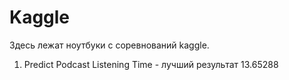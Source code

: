 # Kaggle
Здесь лежат ноутбуки с соревнований kaggle.
1. Predict Podcast Listening Time - лучший результат 13.65288
